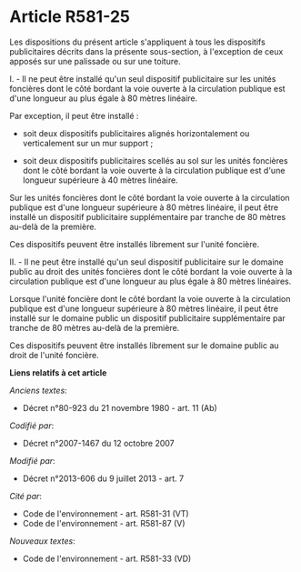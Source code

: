 # Article R581-25

Les dispositions du présent article s'appliquent à tous les dispositifs publicitaires décrits dans la présente sous-section,
à l'exception de ceux apposés sur une palissade ou sur une toiture. 

I. - Il ne peut être installé qu'un seul dispositif publicitaire sur les unités foncières dont le côté bordant la voie
ouverte à la circulation publique est d'une longueur au plus égale à 80 mètres linéaire. 

Par exception, il peut être installé : 

- soit deux dispositifs publicitaires alignés horizontalement ou verticalement sur un mur support ; 

- soit deux dispositifs publicitaires scellés au sol sur les unités foncières dont le côté bordant la voie ouverte à la
circulation publique est d'une longueur supérieure à 40 mètres linéaire. 

Sur les unités foncières dont le côté bordant la voie ouverte à la circulation publique est d'une longueur supérieure à 80
mètres linéaire, il peut être installé un dispositif publicitaire supplémentaire par tranche de 80 mètres au-delà de la
première. 

Ces dispositifs peuvent être installés librement sur l'unité foncière. 

II. - Il ne peut être installé qu'un seul dispositif publicitaire sur le domaine public au droit des unités foncières dont le
côté bordant la voie ouverte à la circulation publique est d'une longueur au plus égale à 80 mètres linéaires. 

Lorsque l'unité foncière dont le côté bordant la voie ouverte à la circulation publique est d'une longueur supérieure à 80
mètres linéaire, il peut être installé sur le domaine public un dispositif publicitaire supplémentaire par tranche de 80
mètres au-delà de la première. 

Ces dispositifs peuvent être installés librement sur le domaine public au droit de l'unité foncière.

**Liens relatifs à cet article**

_Anciens textes_:

  - Décret n°80-923 du 21 novembre 1980 - art. 11 (Ab)

_Codifié par_:

  - Décret n°2007-1467 du 12 octobre 2007

_Modifié par_:

  - Décret n°2013-606 du 9 juillet 2013 - art. 7

_Cité par_:

  - Code de l'environnement - art. R581-31 (VT)
  - Code de l'environnement - art. R581-87 (V)

_Nouveaux textes_:

  - Code de l'environnement - art. R581-33 (VD)
